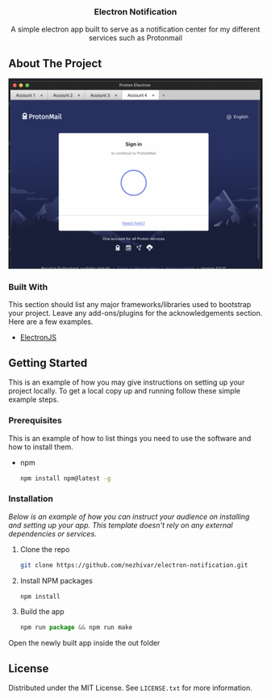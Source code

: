 <div id="top"></div>

<!-- PROJECT LOGO -->
<br />
<div align="center">
  <h3 align="center">Electron Notification</h3>

  <p align="center">
     A simple electron app built to serve as a notification center for my different services such as Protonmail
  </p>
</div>

<!-- ABOUT THE PROJECT -->

## About The Project

![Electron Notification Screen Shot][product-screenshot]

### Built With

This section should list any major frameworks/libraries used to bootstrap your project. Leave any add-ons/plugins for the acknowledgements section. Here are a few examples.

- [ElectronJS](https://www.electronjs.org/)

<!-- GETTING STARTED -->

## Getting Started

This is an example of how you may give instructions on setting up your project locally.
To get a local copy up and running follow these simple example steps.

### Prerequisites

This is an example of how to list things you need to use the software and how to install them.

- npm
  ```sh
  npm install npm@latest -g
  ```

### Installation

_Below is an example of how you can instruct your audience on installing and setting up your app. This template doesn't rely on any external dependencies or services._

1. Clone the repo
   ```sh
   git clone https://github.com/nezhivar/electron-notification.git
   ```
2. Install NPM packages
   ```sh
   npm install
   ```
3. Build the app
   ```js
   npm run package && npm run make
   ```

Open the newly built app inside the out folder

<!-- LICENSE -->

## License

Distributed under the MIT License. See `LICENSE.txt` for more information.

[product-screenshot]: images/screenshot.png
